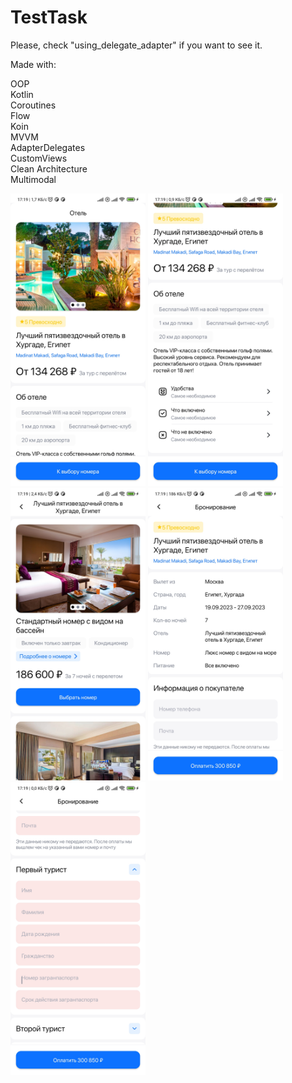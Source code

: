 # TestTask
Please, check "using_delegate_adapter" if you want to see it.

Made with:<br />

OOP<br />
Kotlin<br />
Coroutines<br />
Flow<br />
Koin<br />
MVVM<br />
AdapterDelegates<br />
CustomViews<br />
Clean Architecture<br />
Multimodal<br />

<img src="screenshots/screenshot1.jpg" width="216" height="468"/> <img src="screenshots/screenshot2.jpg" width="216" height="468"/> <img src="screenshots/screenshot3.jpg" width="216" height="468"/> <img src="screenshots/screenshot4.jpg" width="216" height="468"/> <img src="screenshots/screenshot5.jpg" width="216" height="468"/>
